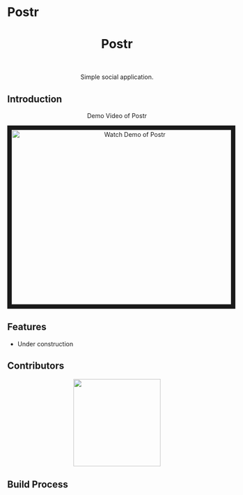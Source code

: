 # Postr

<h1 align="center"> Postr </h1> <br>


<p align="center">
  Simple social application.
</p>

## Introduction

<p align="center">
  Demo Video of Postr
</p>

<a align="center" href="http://www.youtube.com/watch?feature=player_embedded&v=VJ78dwEXX9w
" target="_blank"><img src="https://i.imgur.com/B7XYQI6.png" 
alt="Watch Demo of Postr" width="550" height="400" border="10" /></a>


## Features

* Under construction

## Contributors
<p align="center">
   <img src = "https://i.imgur.com/J5ctv0K.jpg" width=200>
</p>
                                                

## Build Process

